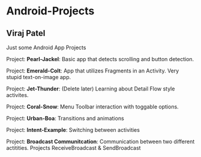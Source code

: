 # Android-Projects
## Viraj Patel

Just some Android App Projects

Project: **Pearl-Jackel**: Basic app that detects scrolling and button detection.

Project: **Emerald-Colt**: App that utilizes Fragments in an Activity. Very stupid
text-on-image app. 

Project: **Jet-Thunder**: (Delete later) Learning about Detail Flow style activites.

Project: **Coral-Snow**: Menu Toolbar interaction with toggable options.

Project: **Urban-Boa**: Transitions and animations

Project: **Intent-Example**: Switching  between activities

Project: **Broadcast Communitcation**: Communication between two different actitities. 
Projects ReceiveBroadcast & SendBroadcast

